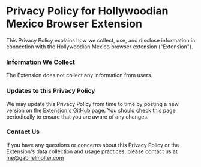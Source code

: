 # Privacy Policy for Hollywoodian Mexico Browser Extension

This Privacy Policy explains how we collect, use, and disclose information in connection with the Hollywoodian Mexico browser extension ("Extension").

### Information We Collect

The Extension does not collect any information from users.

### Updates to this Privacy Policy

We may update this Privacy Policy from time to time by posting a new version on the Extension's [GitHub page](https://github.com/gjmolter/hollywoodian-mexico-extension). You should check this page periodically to ensure that you are aware of any changes.

### Contact Us

If you have any questions or concerns about this Privacy Policy or the Extension's data collection and usage practices, please contact us at me@gabrielmolter.com
